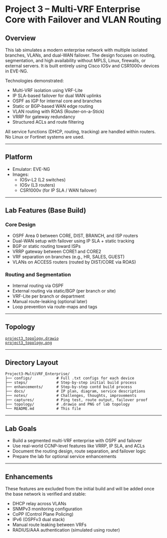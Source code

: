 # Project 3 – Multi-VRF Enterprise Core with Failover and VLAN Routing

## Overview

This lab simulates a modern enterprise network with multiple isolated branches, VLANs, and dual-WAN failover. The design focuses on routing, segmentation, and high availability without MPLS, Linux, firewalls, or external servers. It is built entirely using Cisco IOSv and CSR1000v devices in EVE-NG.

Technologies demonstrated:
- Multi-VRF isolation using VRF-Lite
- IP SLA-based failover for dual WAN uplinks
- OSPF as IGP for internal core and branches
- Static or BGP-based WAN edge routing
- VLAN routing with ROAS (Router-on-a-Stick)
- VRRP for gateway redundancy
- Structured ACLs and route filtering

All service functions (DHCP, routing, tracking) are handled within routers. No Linux or Fortinet systems are used.

---

## Platform

- Emulator: EVE-NG
- Images:
  - IOSv-L2 (L2 switches)
  - IOSv (L3 routers)
  - CSR1000v (for IP SLA / WAN failover)

---

## Lab Features (Base Build)

### Core Design

- OSPF Area 0 between CORE, DIST, BRANCH, and ISP routers
- Dual-WAN setup with failover using IP SLA + static tracking
- BGP or static routing toward ISPs
- VRRP gateway between CORE1 and CORE2
- VRF separation on branches (e.g., HR, SALES, GUEST)
- VLANs on ACCESS routers (routed by DIST/CORE via ROAS)

### Routing and Segmentation

- Internal routing via OSPF
- External routing via static/BGP (per branch or site)
- VRF-Lite per branch or department
- Manual route-leaking (optional later)
- Loop prevention via route-maps and tags

---

## Topology

[`project3_topology.drawio`](topology/project3_topology.drawio)  
[`project3_topology.png`](topology/project3_topology.png)

---

## Directory Layout

```
Project3-MultiVRF_Enterprise/
├── configs/           # Full .txt configs for each device
├── steps/             # Step-by-step initial build process
├── enhancements/      # Step-by-step contd build process
├── docs/              # IP plan, diagram, service descriptions
├── notes/             # Challenges, thoughts, improvements
├── captures/          # Ping test, route output, failover proof
├── topology/          # .drawio and PNG of lab topology
└── README.md          # This file
```

---

## Lab Goals

- Build a segmented multi-VRF enterprise with OSPF and failover
- Use real-world CCNP-level features like VRRP, IP SLA, and ACLs
- Document the routing design, route separation, and failover logic
- Prepare the lab for optional service enhancements

---

## Enhancements

These features are excluded from the initial build and will be added once the base network is verified and stable:

- DHCP relay across VLANs
- SNMPv3 monitoring configuration
- CoPP (Control Plane Policing)
- IPv6 (OSPFv3 dual stack)
- Manual route leaking between VRFs
- RADIUS/AAA authentication (simulated using router)